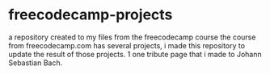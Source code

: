 # freecodecamp-projects
a repository created to my files from the freecodecamp course 
the course from freecodecamp.com has several projects, i made this repository to update the result of those projects.
1 one tribute page that i made to Johann Sebastian Bach.

